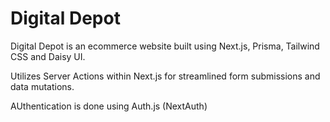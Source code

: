 # Digital Depot

Digital Depot is an ecommerce website built using Next.js, Prisma, Tailwind CSS and Daisy UI.

Utilizes Server Actions within Next.js for streamlined form submissions and data mutations.

AUthentication is done using Auth.js (NextAuth)